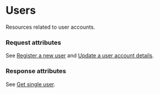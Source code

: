# <a name="users_intro"></a>Users

Resources related to user accounts.

### Request attributes

See [Register a new user](#users_create) and [Update a user account details](#users_update).

### Response attributes

See [Get single user](#users_show).
